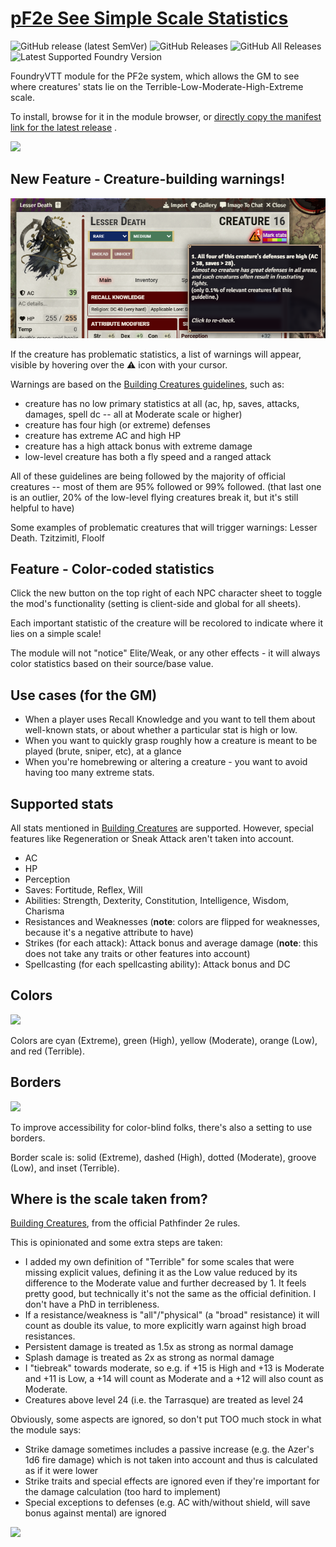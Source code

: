 # [pF2e See Simple Scale Statistics](https://foundryvtt.com/packages/pf2e-see-simple-scale-statistics/)

![GitHub release (latest SemVer)](https://img.shields.io/github/v/release/itamarcu/pf2e-see-simple-scale-statistics?style=for-the-badge)
![GitHub Releases](https://img.shields.io/github/downloads/itamarcu/pf2e-see-simple-scale-statistics/latest/total?style=for-the-badge)
![GitHub All Releases](https://img.shields.io/github/downloads/itamarcu/pf2e-see-simple-scale-statistics/total?style=for-the-badge&label=Downloads+total)
![Latest Supported Foundry Version](https://img.shields.io/endpoint?url=https://foundryshields.com/version?url=https://github.com/itamarcu/pf2e-see-simple-scale-statistics/raw/master/module.json)

FoundryVTT module for the PF2e system, which allows the GM to see where creatures' stats lie on the
Terrible-Low-Moderate-High-Extreme scale.

To install, browse for it in the module browser,
or [directly copy the manifest link for the latest release](https://github.com/itamarcu/pf2e-see-simple-scale-statistics/releases/latest/download/module.json)
.

![](metadata/demo_2_v2.gif)

## New Feature - Creature-building warnings!

![](metadata/warnings_lesser_death.png)

If the creature has problematic statistics, a list of warnings will appear, visible by hovering over the ⚠️ icon with
your cursor.

Warnings are based on the [Building Creatures guidelines](https://2e.aonprd.com/Rules.aspx?ID=2874), such as:

- creature has no low primary statistics at all (ac, hp, saves, attacks, damages, spell dc -- all at Moderate scale or
  higher)
- creature has four high (or extreme) defenses
- creature has extreme AC and high HP
- creature has a high attack bonus with extreme damage
- low-level creature has both a fly speed and a ranged attack

All of these guidelines are being followed by the majority of official creatures -- most of them are 95% followed or
99% followed.  (that last one is an outlier, 20% of the low-level flying creatures break it, but it's still
helpful to have)

Some examples of problematic creatures that will trigger warnings: Lesser Death. Tzitzimitl, Floolf

## Feature - Color-coded statistics

Click the new button on the top right of each NPC character sheet to toggle the mod's functionality (setting is
client-side and global for all sheets).

Each important statistic of the creature will be recolored to indicate where it lies on a simple scale!

The module will not "notice" Elite/Weak, or any other effects - it will always color statistics based on their
source/base value.

## Use cases (for the GM)

- When a player uses Recall Knowledge and you want to tell them about well-known stats, or about whether a particular
  stat is high or low.
- When you want to quickly grasp roughly how a creature is meant to be played (brute, sniper, etc), at a glance
- When you're homebrewing or altering a creature - you want to avoid having too many extreme stats.

## Supported stats

All stats mentioned in [Building Creatures](https://2e.aonprd.com/Rules.aspx?ID=995) are supported.
However, special features like Regeneration or Sneak Attack aren't taken into account.

- AC
- HP
- Perception
- Saves: Fortitude, Reflex, Will
- Abilities: Strength, Dexterity, Constitution, Intelligence, Wisdom, Charisma
- Resistances and Weaknesses (**note**: colors are flipped for weaknesses, because it's a negative attribute to have)
- Strikes (for each attack): Attack bonus and average damage (**note**: this does not take any traits or other features
  into account)
- Spellcasting (for each spellcasting ability): Attack bonus and DC

## Colors

![](metadata/color_scale.png)

Colors are cyan (Extreme), green (High), yellow (Moderate), orange (Low), and red (Terrible).

## Borders

![](metadata/border_scale.png)

To improve accessibility for color-blind folks, there's also a setting to use borders.

Border scale is: solid (Extreme), dashed (High), dotted (Moderate), groove (Low), and inset (Terrible).

## Where is the scale taken from?

[Building Creatures](https://2e.aonprd.com/Rules.aspx?ID=995), from the official Pathfinder 2e rules.

This is opinionated and some extra steps are taken:

- I added my own definition of "Terrible" for some scales that were missing explicit values, defining it as the Low
  value reduced by its difference to the Moderate value and further decreased by 1.
  It feels pretty good, but technically it's not the same as the official definition. I don't have a PhD in
  terribleness.
- If a resistance/weakness is "all"/"physical" (a "broad" resistance) it will count as double its value, to more
  explicitly warn against high broad resistances.
- Persistent damage is treated as 1.5x as strong as normal damage
- Splash damage is treated as 2x as strong as normal damage
- I "tiebreak" towards moderate, so e.g. if +15 is High and +13 is Moderate and +11 is Low, a +14 will count as Moderate
  and a +12 will also count as Moderate.
- Creatures above level 24 (i.e. the Tarrasque) are treated as level 24

Obviously, some aspects are ignored, so don't put TOO much stock in what the module says:

- Strike damage sometimes includes a passive increase (e.g. the Azer's 1d6 fire damage) which is not taken into account
  and thus is calculated as if it were lower
- Strike traits and special effects are ignored even if they're important for the damage calculation (too hard to
  implement)
- Special exceptions to defenses (e.g. AC with/without shield, will save bonus against mental) are ignored

![](metadata/demo_1.gif)

